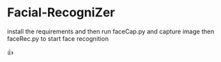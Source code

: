 # Facial-RecogniZer

install the requirements and then run faceCap.py and capture image
then faceRec.py to start face recognition

👍
